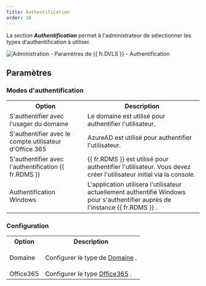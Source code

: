 ```yaml
---
title: Authentification
order: 10
---
```

La section ***Authentification*** permet à l'administrateur de sélectionner les types d'authentification à utiliser. 

![Administration - Paramètres de {{ fr.DVLS }} - Authentification](https://webdevolutions.azureedge.net/docs/fr/server/PSSettingsAuthentication.png) 

## Paramètres 

### Modes d'authentification 

<table>
	<tr>
		<th>
Option 
		</th>
		<th>
Description 
		</th>
	</tr>
	<tr>
		<td>
S'authentifier avec l'usager du domaine 
		</td>
		<td>
Le domaine est utilisé pour authentifier l'utilisateur. 
		</td>
	</tr>
	<tr>
		<td>
S'authentifier avec le compte utilisateur d'Office 365 
		</td>
		<td>
AzureAD est utilisé pour authentifier l'utilisateur. 
		</td>
	</tr>
	<tr>
		<td>
S'authentifier avec l'authentification {{ fr.RDMS }} 
		</td>
		<td>
{{ fr.RDMS }} est utilisé pour authentifier l'utilisateur. Vous devez créer l'utilisateur initial via la console. 
		</td>
	</tr>
	<tr>
		<td>
Authentification Windows 
		</td>
		<td>
L'application utilisera l'utilisateur actuellement authentifié Windows pour s'authentifier auprès de l'instance {{ fr.RDMS }} . 
		</td>
	</tr>
</table>

### Configuration 

<table>
	<tr>
		<th>
Option 
		</th>
		<th>
Description 
		</th>
	</tr>
	<tr>
		<td>
Domaine 
		</td>
		<td>
		
Configurer le type de [Domaine](/fr/server/web-interface/administration/configuration/server-settings/general/authentication/domain/) . 
		</td>
	</tr>
	<tr>
		<td>
Office365 
		</td>
		<td>
Configurer le type [Office365](/fr/server/web-interface/administration/configuration/server-settings/general/authentication/office-365/) . 
		</td>
	</tr>
</table>



